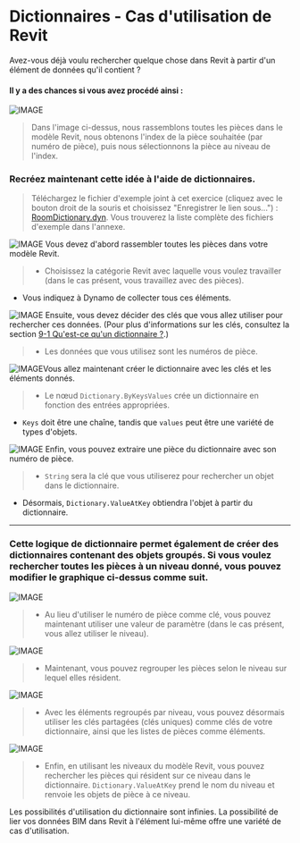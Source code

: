 

# Dictionnaires - Cas d'utilisation de Revit

Avez-vous déjà voulu rechercher quelque chose dans Revit à partir d'un élément de données qu'il contient ?

#### Il y a des chances si vous avez procédé ainsi :

![IMAGE](images/9-4/9-4_roomLookupByIndex.png)

> Dans l'image ci-dessus, nous rassemblons toutes les pièces dans le modèle Revit, nous obtenons l'index de la pièce souhaitée (par numéro de pièce), puis nous sélectionnons la pièce au niveau de l'index.

### Recréez maintenant cette idée à l'aide de dictionnaires.

> Téléchargez le fichier d'exemple joint à cet exercice (cliquez avec le bouton droit de la souris et choisissez "Enregistrer le lien sous...") : [RoomDictionary.dyn](datasets/9-4_roomDictionary.dyn). Vous trouverez la liste complète des fichiers d'exemple dans l'annexe.

![IMAGE](images/9-4/9-4_roomDictionary-01.png) Vous devez d'abord rassembler toutes les pièces dans votre modèle Revit.

> * Choisissez la catégorie Revit avec laquelle vous voulez travailler (dans le cas présent, vous travaillez avec des pièces).
* Vous indiquez à Dynamo de collecter tous ces éléments.

![IMAGE](images/9-4/9-4_roomDictionary-02.png) Ensuite, vous devez décider des clés que vous allez utiliser pour rechercher ces données. (Pour plus d'informations sur les clés, consultez la section [9-1 Qu'est-ce qu'un dictionnaire ?](9-1_What-is-a-dictionary,md).)

> * Les données que vous utilisez sont les numéros de pièce.

![IMAGE](images/9-4/9-4_roomDictionary-03.png)Vous allez maintenant créer le dictionnaire avec les clés et les éléments donnés.

> * Le nœud ```Dictionary.ByKeysValues``` crée un dictionnaire en fonction des entrées appropriées.
* ```Keys``` doit être une chaîne, tandis que ```values``` peut être une variété de types d'objets.

![IMAGE](images/9-4/9-4_roomDictionary-04.png) Enfin, vous pouvez extraire une pièce du dictionnaire avec son numéro de pièce.

> * ```String``` sera la clé que vous utiliserez pour rechercher un objet dans le dictionnaire.
* Désormais, ```Dictionary.ValueAtKey``` obtiendra l'objet à partir du dictionnaire.

---

### Cette logique de dictionnaire permet également de créer des dictionnaires contenant des objets groupés. Si vous voulez rechercher toutes les pièces à un niveau donné, vous pouvez modifier le graphique ci-dessus comme suit.

![IMAGE](images/9-4/9-4_roomDictionary-05.png)

> * Au lieu d'utiliser le numéro de pièce comme clé, vous pouvez maintenant utiliser une valeur de paramètre (dans le cas présent, vous allez utiliser le niveau).

![IMAGE](images/9-4/9-4_roomDictionary-06.png)

> * Maintenant, vous pouvez regrouper les pièces selon le niveau sur lequel elles résident.

![IMAGE](images/9-4/9-4_roomDictionary-07.png)

> * Avec les éléments regroupés par niveau, vous pouvez désormais utiliser les clés partagées (clés uniques) comme clés de votre dictionnaire, ainsi que les listes de pièces comme éléments.

![IMAGE](images/9-4/9-4_roomDictionary-08.png)

> * Enfin, en utilisant les niveaux du modèle Revit, vous pouvez rechercher les pièces qui résident sur ce niveau dans le dictionnaire. ```Dictionary.ValueAtKey``` prend le nom du niveau et renvoie les objets de pièce à ce niveau.

Les possibilités d'utilisation du dictionnaire sont infinies. La possibilité de lier vos données BIM dans Revit à l'élément lui-même offre une variété de cas d'utilisation.

